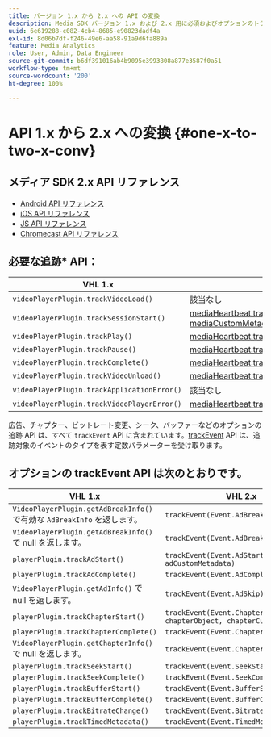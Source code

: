 ```yaml
---
title: バージョン 1.x から 2.x への API の変換
description: Media SDK バージョン 1.x および 2.x 用に必須およびオプションのトラッキング API のリファレンスと一覧を示します。
uuid: 6e619288-c082-4cb4-8685-e90823dadf4a
exl-id: 8d06b7df-f246-49e6-aa58-91a9d6fa889a
feature: Media Analytics
role: User, Admin, Data Engineer
source-git-commit: b6df391016ab4b9095e3993808a877e3587f0a51
workflow-type: tm+mt
source-wordcount: '200'
ht-degree: 100%

---
```


# API 1.x から 2.x への変換 {#one-x-to-two-x-conv}

## メディア SDK 2.x API リファレンス

* [Android API リファレンス](https://adobe-marketing-cloud.github.io/media-sdks/reference/android/index.html)
* [iOS API リファレンス](https://adobe-marketing-cloud.github.io/media-sdks/reference/ios/index.html)
* [JS API リファレンス](https://adobe-marketing-cloud.github.io/media-sdks/reference/javascript/index.html)
* [Chromecast API リファレンス](https://adobe-marketing-cloud.github.io/media-sdks/reference/chromecast/index.html)

## 必要な追跡* API：

|  VHL 1.x | VHL 2.x |
|---|---|
| `videoPlayerPlugin.trackVideoLoad()` | 該当なし |
| `videoPlayerPlugin.trackSessionStart()` | [mediaHeartbeat.trackSessionStart(mediaObject, mediaCustomMetadata)](https://adobe-marketing-cloud.github.io/media-sdks/reference/javascript/MediaHeartbeat.html#trackSessionStart) |
| `videoPlayerPlugin.trackPlay()` | [mediaHeartbeat.trackPlay()](https://adobe-marketing-cloud.github.io/media-sdks/reference/javascript/MediaHeartbeat.html#trackPlay) |
| `videoPlayerPlugin.trackPause()` | [mediaHeartbeat.trackPause()](https://adobe-marketing-cloud.github.io/media-sdks/reference/javascript/MediaHeartbeat.html#trackPause) |
| `videoPlayerPlugin.trackComplete()` | [mediaHeartbeat.trackComplete()](https://adobe-marketing-cloud.github.io/media-sdks/reference/javascript/MediaHeartbeat.html#trackComplete) |
| `videoPlayerPlugin.trackVideoUnload()` | [mediaHeartbeat.trackSessionEnd()](https://adobe-marketing-cloud.github.io/media-sdks/reference/javascript/MediaHeartbeat.html#trackSessionEnd) |
| `videoPlayerPlugin.trackApplicationError()` | 該当なし |
| `videoPlayerPlugin.trackVideoPlayerError()` | [mediaHeartbeat.trackError()](https://adobe-marketing-cloud.github.io/media-sdks/reference/javascript/MediaHeartbeat.html#trackError) |

広告、チャプター、ビットレート変更、シーク、バッファーなどのオプションの追跡 API は、すべて `trackEvent` API に含まれています。[trackEvent](https://adobe-marketing-cloud.github.io/media-sdks/reference/javascript/MediaHeartbeat.html#trackEvent) API は、追跡対象のイベントのタイプを表す定数パラメーターを受け取ります。

## オプションの trackEvent API は次のとおりです。

| VHL 1.x | VHL 2.x |
|---|---|
| `VideoPlayerPlugin.getAdBreakInfo()` で有効な `AdBreakInfo` を返します。 | `trackEvent(Event.AdBreakStart)` |
| `VideoPlayerPlugin.getAdBreakInfo()` で null を返します。 | `trackEvent(Event.AdBreakComplete)` |
| `playerPlugin.trackAdStart()` | `trackEvent(Event.AdStart, adObject, adCustomMetadata)` |
| `playerPlugin.trackAdComplete()` | `trackEvent(Event.AdComplete)` |
| `VideoPlayerPlugin.getAdInfo()` で null を返します。 | `trackEvent(Event.AdSkip)` |
| `playerPlugin.trackChapterStart()` | `trackEvent(Event.ChapterStart, chapterObject, chapterCustomMetadata)` |
| `playerPlugin.trackChapterComplete()` | `trackEvent(Event.ChapterComplete)` |
| `VideoPlayerPlugin.getChapterInfo()` で null を返します。 | `trackEvent(Event.ChapterSkip)` |
| `playerPlugin.trackSeekStart()` | `trackEvent(Event.SeekStart)` |
| `playerPlugin.trackSeekComplete()` | `trackEvent(Event.SeekComplete)` |
| `playerPlugin.trackBufferStart()` | `trackEvent(Event.BufferStart)` |
| `playerPlugin.trackBufferComplete()` | `trackEvent(Event.BufferComplete)` |
| `playerPlugin.trackBitrateChange()` | `trackEvent(Event.BitrateChange)` |
| `playerPlugin.trackTimedMetadata()` | `trackEvent(Event.TimedMetadataUpdate)` |
